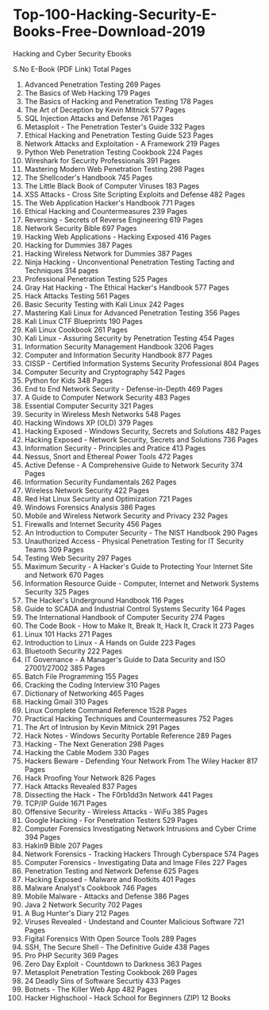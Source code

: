 # Top-100-Hacking-Security-E-Books-Free-Download-2019
Hacking and Cyber Security Ebooks

S.No	E-Book (PDF Link)	Total Pages
1.	Advanced Penetration Testing	269 Pages
2.	The Basics of Web Hacking	179 Pages
3.	The Basics of Hacking and Penetration Testing	178 Pages
4.	The Art of Deception by Kevin Mitnick	577 Pages
5.	SQL Injection Attacks and Defense	761 Pages
6.	Metasploit - The Penetration Tester's Guide	332 Pages
7.	Ethical Hacking and Penetration Testing Guide	523 Pages
8.	Network Attacks and Exploitation - A Framework	219 Pages
9.	Python Web Penetration Testing Cookbook	224 Pages
10.	Wireshark for Security Professionals	391 Pages
11.	Mastering Modern Web Penetration Testing	298 Pages
12.	The Shellcoder's Handbook	745 Pages
13.	The Little Black Book of Computer Viruses	183 Pages
14.	XSS Attacks - Cross Site Scripting Exploits and Defense	482 Pages
15.	The Web Application Hacker's Handbook	771 Pages
16.	Ethical Hacking and Countermeasures	239 Pages
17.	Reversing - Secrets of Reverse Engineering	619 Pages
18.	Network Security Bible	697 Pages
19.	Hacking Web Applications - Hacking Exposed	416 Pages
20.	Hacking for Dummies	387 Pages
21.	Hacking Wireless Network for Dummies	387 Pages
22.	Ninja Hacking - Unconventional Penetration Testing Tacting and Techniques	314 pages
23.	Professional Penetration Testing	525 Pages
24.	Gray Hat Hacking - The Ethical Hacker's Handbook	577 Pages
25.	Hack Attacks Testing	561 Pages
26.	Basic Security Testing with Kali Linux	242 Pages
27.	Mastering Kali Linux for Advanced Penetration Testing	356 Pages
28.	Kali Linux CTF Blueprints	190 Pages
29.	Kali Linux Cookbook	261 Pages
30.	Kali Linux - Assuring Security by Penetration Testing	454 Pages
31.	Information Security Management Handbook	3206 Pages
32.	Computer and Information Security Handbook	877 Pages
33.	CISSP - Certified Information Systems Security Professional	804 Pages
34.	Computer Security and Cryptography	542 Pages
35.	Python for Kids	348 Pages
36.	End to End Network Security - Defense-in-Depth	469 Pages
37.	A Guide to Computer Network Security	483 Pages
38.	Essential Computer Security	321 Pages
39.	Security in Wireless Mesh Networks	548 Pages
40.	Hacking Windows XP (OLD)	379 Pages
41.	Hacking Exposed - Windows Security, Secrets and Solutions	482 Pages
42.	Hacking Exposed - Network Security, Secrets and Solutions	736 Pages
43.	Information Security - Principles and Pratice	413 Pages
44.	Nessus, Snort and Ethereal Power Tools	472 Pages
45.	Active Defense - A Comprehensive Guide to Network Security	374 Pages
46.	Information Security Fundamentals	262 Pages
47.	Wireless Network Security	422 Pages
48.	Red Hat Linux Security and Optimization	721 Pages
49.	Windows Forensics Analysis	386 Pages
50.	Mobile and Wireless Network Security and Privacy	232 Pages
51.	Firewalls and Internet Security	456 Pages
52.	An Introduction to Computer Security - The NIST Handbook	290 Pages
53.	Unauthorized Access - Physical Penetration Testing for IT Security Teams	309 Pages
54.	Testing Web Security	297 Pages
55.	Maximum Security - A Hacker's Guide to Protecting Your Internet Site and Network	670 Pages
56.	Information Resource Guide - Computer, Internet and Network Systems Security	325 Pages
57.	The Hacker's Underground Handbook	116 Pages
58.	Guide to SCADA and Industrial Control Systems Security	164 Pages
59.	The International Handbook of Computer Security	274 Pages
60.	The Code Book - How to Make It, Break It, Hack It, Crack It	273 Pages
61.	Linux 101 Hacks	271 Pages
62.	Introduction to Linux - A Hands on Guide	223 Pages
63.	Bluetooth Security	222 Pages
64.	IT Governance - A Manager's Guide to Data Security and ISO 27001/27002	385 Pages
65.	Batch File Programming	155 Pages
66.	Cracking the Coding Interview	310 Pages
67.	Dictionary of Networking	465 Pages
68.	Hacking Gmail	310 Pages
69.	Linux Complete Command Reference	1528 Pages
70.	Practical Hacking Techniques and Countermeasures	752 Pages
71.	The Art of Intrusion by Kevin Mitnick	291 Pages
72.	Hack Notes - Windows Security Portable Reference	289 Pages
73.	Hacking - The Next Generation	298 Pages
74.	Hacking the Cable Modem	330 Pages
75.	Hackers Beware - Defending Your Network From The Wiley Hacker	817 Pages
76.	Hack Proofing Your Network	826 Pages
77.	Hack Attacks Revealed	837 Pages
78.	Dissecting the Hack - The F0rb1dd3n Network	441 Pages
79.	TCP/IP Guide	1671 Pages
80.	Offensive Security - Wireless Attacks - WiFu	385 Pages
81.	Google Hacking - For Penetration Testers	529 Pages
82.	Computer Forensics Investigating Network Intrusions and Cyber Crime	394 Pages
83.	Hakin9 Bible	207 Pages
84.	Network Forensics - Tracking Hackers Through Cyberspace	574 Pages
85.	Computer Forensics - Investigating Data and Image Files	227 Pages
86.	Penetration Testing and Network Defense	625 Pages
87.	Hacking Exposed - Malware and Rootkits	401 Pages
88.	Malware Analyst's Cookbook	746 Pages
89.	Mobile Malware - Attacks and Defense	386 Pages
90.	Java 2 Network Security	702 Pages
91.	A Bug Hunter's Diary	212 Pages
92.	Viruses Revealed - Undestand and Counter Malicious Software	721 Pages
93.	Figital Forensics With Open Source Tools	289 Pages
94.	SSH, The Secure Shell - The Definitive Guide	438 Pages
95.	Pro PHP Security	369 Pages
96.	Zero Day Exploit - Countdown to Darkness	363 Pages
97.	Metasploit Penetration Testing Cookbook	269 Pages
98.	24 Deadly Sins of Software Securtiy	433 Pages
99.	Botnets - The Killer Web App	482 Pages
100.	Hacker Highschool - Hack School for Beginners (ZIP)	12 Books
